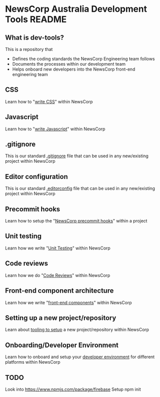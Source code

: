 NewsCorp Australia Development Tools README
===========================================

What is dev-tools?
------------------
This is a repository that
* Defines the coding standards the NewsCorp Engineering team follows
* Documents the processes within our development team
* Helps onboard new developers into the NewsCorp front-end engineering team

CSS
---
Learn how to "[write CSS][1]" within NewsCorp

Javascript
----------
Learn how to "[write Javascript][2]" within NewsCorp 

.gitignore
----------
This is our standard [.gitignore][3] file that can be used in any new/existing project within NewsCorp

Editor configuration
----------
This is our standard [.editorconfig][4] file that can be used in any new/existing project within NewsCorp

Precommit hooks
---------------
Learn how to setup the "[NewsCorp precommit hooks][5]" within a project

Unit testing
----------
Learn how we write "[Unit Testing][6]" within NewsCorp 

Code reviews
------------
Learn how we do "[Code Reviews][7]" within NewsCorp
 
Front-end component architecture
--------------------------------
Learn how we write "[front-end components][9]" within NewsCorp

Setting up a new project/repository
-----------------------------------
Learn about [tooling to setup][8] a new project/repository within NewsCorp

Onboarding/Developer Environment
--------------------------------
Learn how to onboard and setup your [developer environment][10] for different platforms within NewsCorp

TODO
----
Look into https://www.npmjs.com/package/firebase
Setup npm init

[1]: documentation/css.md
[2]: documentation/javascript.md
[3]: .gitignore
[4]: .editorconfig
[5]: documentation/pre-commit.md
[6]: documentation/unit-testing.md
[7]: documentation/code-reviews.md
[8]: documentation/tooling.md
[9]: documentation/components.md
[10]: documentation/developer-environment.md
